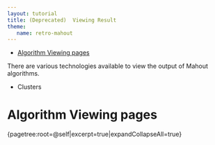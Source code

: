 ```yaml
---
layout: tutorial
title: (Deprecated)  Viewing Result
theme:
   name: retro-mahout
---
```

* [Algorithm Viewing pages](#ViewingResult-AlgorithmViewingpages)

There are various technologies available to view the output of Mahout
algorithms.
* Clusters

<a name="ViewingResult-AlgorithmViewingpages"></a>
# Algorithm Viewing pages
{pagetree:root=@self|excerpt=true|expandCollapseAll=true}
